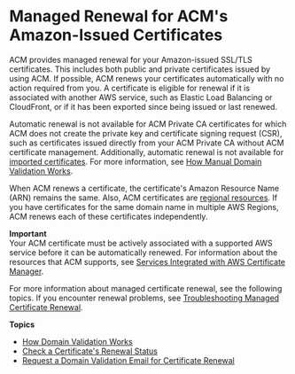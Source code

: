 # Managed Renewal for ACM's Amazon\-Issued Certificates<a name="managed-renewal"></a>

ACM provides managed renewal for your Amazon\-issued SSL/TLS certificates\. This includes both public and private certificates issued by using ACM\. If possible, ACM renews your certificates automatically with no action required from you\. A certificate is eligible for renewal if it is associated with another AWS service, such as Elastic Load Balancing or CloudFront, or if it has been exported since being issued or last renewed\.

Automatic renewal is not available for ACM Private CA certificates for which ACM does not create the private key and certificate signing request \(CSR\), such as certificates issued directly from your ACM Private CA without ACM certificate management\. Additionally, automatic renewal is not available for [imported certificates](import-certificate.md)\. For more information, see [How Manual Domain Validation Works](http://docs.aws.amazon.com/acm/latest/userguide/how-domain-validation-works.html#how-manual-domain-validation-works)\.

When ACM renews a certificate, the certificate's Amazon Resource Name \(ARN\) remains the same\. Also, ACM certificates are [regional resources](acm-regions.md)\. If you have certificates for the same domain name in multiple AWS Regions, ACM renews each of these certificates independently\.

**Important**  
Your ACM certificate must be actively associated with a supported AWS service before it can be automatically renewed\. For information about the resources that ACM supports, see [Services Integrated with AWS Certificate Manager](acm-services.md)\. 

For more information about managed certificate renewal, see the following topics\. If you encounter renewal problems, see [Troubleshooting Managed Certificate Renewal](troubleshooting-renewal.md)\.

**Topics**
+ [How Domain Validation Works](how-domain-validation-works.md)
+ [Check a Certificate's Renewal Status](check-certificate-renewal-status.md)
+ [Request a Domain Validation Email for Certificate Renewal](request-domain-validation-email-for-renewal.md)